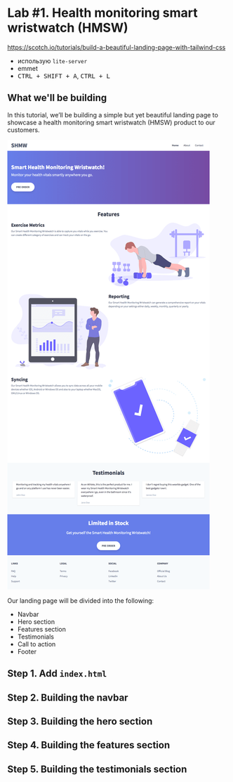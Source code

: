 # Lab #1. Health monitoring smart wristwatch (HMSW)

https://scotch.io/tutorials/build-a-beautiful-landing-page-with-tailwind-css

- использую `lite-server`
- emmet
- <kbd>CTRL + SHIFT + A</kbd>, <kbd>CTRL + L</kbd>

## What we'll be building

In this tutorial, we’ll be building a simple but yet beautiful landing page to showcase a health monitoring smart wristwatch (HMSW) product to our customers.

![our landing page preview](hmsw-page.webp)

Our landing page will be divided into the following:
- Navbar
- Hero section
- Features section
- Testimonials
- Call to action
- Footer

## Step 1. Add `index.html`

## Step 2. Building the navbar

## Step 3. Building the hero section

## Step 4. Building the features section

## Step 5. Building the testimonials section
